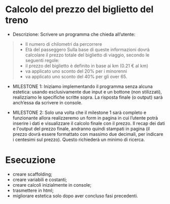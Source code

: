 # Calcolo del prezzo del biglietto del treno

- Descrizione:
Scrivere un programma che chieda all’utente:
>- Il numero di chilometri da percorrere
>- Età del passeggero
Sulla base di queste informazioni dovrà calcolare il prezzo totale del biglietto di viaggio, secondo le seguenti regole:
>- il prezzo del biglietto è definito in base ai km (0.21 € al km)
>- va applicato uno sconto del 20% per i minorenni
>- va applicato uno sconto del 40% per gli over 65.
> 
- MILESTONE 1:
Iniziamo implementando il programma senza alcuna estetica: usando esclusivamente due input e un bottone (non stilizzati), realizziamo le specifiche scritte sopra. La risposta finale (o output) sarà anch’essa da scrivere in console.
>
- MILESTONE 2:
Solo una volta che il milestone 1 sarà completo e funzionante allora realizzeremo un form in pagina in cui l’utente potrà inserire i dati e visualizzare il calcolo finale con il prezzo.
Il recap dei dati e l'output del prezzo finale, andranno quindi stampati in pagina (il prezzo dovrà essere formattato con massimo due decimali, per indicare i centesimi sul prezzo). Questo richiederà un minimo di ricerca.


# Esecuzione

- creare scaffolding;
- creare variabili e costanti;
- creare calcoli inizialmente in console;
- trasmettere in html;
- migliorare estetica solo dopo aver concluso fasi precedenti.